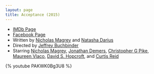 ```yaml
---
layout: page
title: Acceptance (2015)
---
```


 * [IMDb Page]
 * [Facebook Page]
 * Written by [Nicholas Magrey] and [Natasha Darius]
 * Directed by [Jeffrey Buchbinder]
 * Starring [Nicholas Magrey], [Jonathan Demers], [Christopher G Pike], [Maureen Vlaco], [David S. Hopcroft], and [Curtis Reid]

  [IMDb Page]: http://www.imdb.com/title/tt4681400/
  [Facebook Page]: https://www.facebook.com/Acceptance2015
  [Christopher G Pike]: http://www.imdb.com/name/nm3295202/
  [Curtis Reid]: http://www.imdb.com/name/nm4840208/
  [David S. Hopcroft]: http://www.imdb.com/name/nm6705254/
  [Jeffrey Buchbinder]: http://www.imdb.com/name/nm5283658/
  [Jonathan Demers]: http://www.imdb.com/name/nm6562104/
  [Maureen Vlaco]: http://www.imdb.com/name/nm4941340/
  [Natasha Darius]: http://www.imdb.com/name/nm5720821/
  [Nicholas Magrey]: http://www.imdb.com/name/nm3895408/

{% youtube PAKWK0Bg3U8 %}

